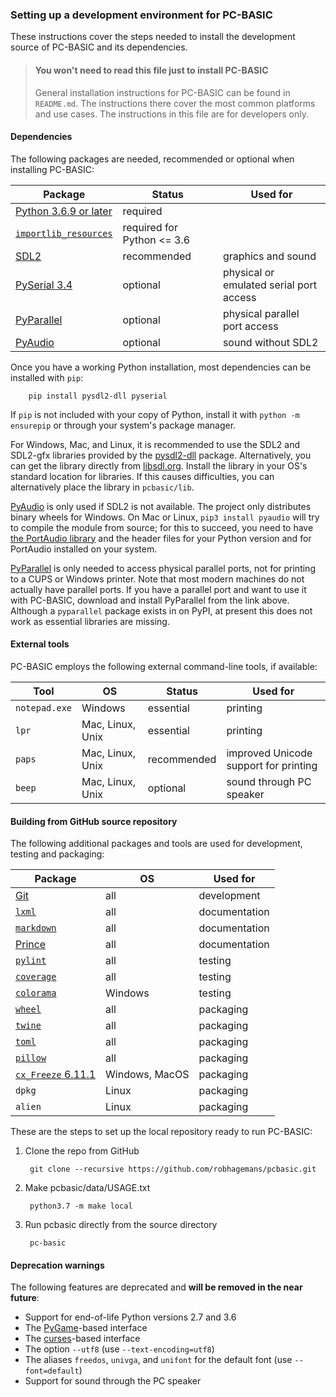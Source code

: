 

### Setting up a development environment for PC-BASIC
These instructions cover the steps needed to install the development source of PC-BASIC and its dependencies.

> #### You won't need to read this file just to install PC-BASIC ####
> General installation instructions for PC-BASIC can be found in `README.md`.
> The instructions there cover the most common platforms and use cases.
> The instructions in this file are for developers only.


#### Dependencies ####
The following packages are needed, recommended or optional when installing PC-BASIC:

| Package                                                                       | Status                     | Used for
|-------------------------------------------------------------------------------|----------------------------|----------------------------------------
| [Python 3.6.9 or later](https://www.python.org/downloads/)                    | required                   |
| [`importlib_resources`](https://pypi.python.org/pypi/importlib_resources)     | required for Python <= 3.6 |
| [SDL2](https://www.libsdl.org/download-2.0.php)                               | recommended                | graphics and sound
| [PySerial 3.4](https://github.com/pyserial/pyserial)                          | optional                   | physical or emulated serial port access
| [PyParallel](https://github.com/pyserial/pyparallel)                          | optional                   | physical parallel port access
| [PyAudio](http://people.csail.mit.edu/hubert/pyaudio/)                        | optional                   | sound without SDL2

Once you have a working Python installation, most dependencies can be installed with `pip`:

        pip install pysdl2-dll pyserial

If `pip` is not included with your copy of Python, install it with `python -m ensurepip` or through your system's package manager.

For Windows, Mac, and Linux, it is recommended to use the SDL2 and SDL2-gfx libraries provided by the [pysdl2-dll](https://github.com/a-hurst/pysdl2-dll) package.
Alternatively, you can get the library directly from [libsdl.org](https://www.libsdl.org/download-2.0.php).
Install the library in your OS's standard location for libraries. If this causes difficulties, you can alternatively place the library in `pcbasic/lib`.

[PyAudio](http://people.csail.mit.edu/hubert/pyaudio/) is only used if SDL2 is not available. The project only distributes binary wheels for Windows.
On Mac or Linux, `pip3 install pyaudio` will try to compile the module from source; for this to succeed, you need to have [the PortAudio library](http://files.portaudio.com/download.html)
and the header files for your Python version and for PortAudio installed on your system.

[PyParallel](https://github.com/pyserial/pyparallel) is only needed to access physical parallel ports, not for printing to a CUPS or Windows printer.
Note that most modern machines do not actually have parallel ports. If you have a parallel port and want to use it with PC-BASIC,
download and install PyParallel from the link above. Although a `pyparallel` package exists in on PyPI, at present this does not work
as essential libraries are missing.


#### External tools ####
PC-BASIC employs the following external command-line tools, if available:

| Tool                                      | OS                | Status      | Used for
|-------------------------------------------|-------------------|-------------|---------------------------------
| `notepad.exe`                             | Windows           | essential   | printing
| `lpr`                                     | Mac, Linux, Unix  | essential   | printing
| `paps`                                    | Mac, Linux, Unix  | recommended | improved Unicode support for printing
| `beep`                                    | Mac, Linux, Unix  | optional    | sound through PC speaker


#### Building from GitHub source repository ####
The following additional packages and tools are used for development, testing and packaging:

| Package                                                                                                        | OS                | Used for
|----------------------------------------------------------------------------------------------------------------|-------------------|-----------------
| [Git](https://git-scm.com/)                                                                                    | all               | development
| [`lxml`](https://pypi.python.org/pypi/lxml/3.4.3)                                                              | all               | documentation
| [`markdown`](https://pypi.python.org/pypi/Markdown)                                                            | all               | documentation
| [Prince](https://www.princexml.com/download/)                                                                  | all               | documentation
| [`pylint`](https://pypi.python.org/pypi/pylint/1.7.6)                                                          | all               | testing
| [`coverage`](https://pypi.python.org/pypi/coverage)                                                            | all               | testing
| [`colorama`](https://pypi.python.org/pypi/colorama)                                                            | Windows           | testing
| [`wheel`](https://pypi.python.org/pypi/wheel)                                                                  | all               | packaging
| [`twine`](https://pypi.python.org/pypi/twine)                                                                  | all               | packaging
| [`toml`](https://pypi.python.org/pypi/toml)                                                                    | all               | packaging
| [`pillow`](https://python-pillow.org/)                                                                         | all               | packaging
| [`cx_Freeze` 6.11.1](https://pypi.org/project/cx_Freeze/)                                                      | Windows, MacOS    | packaging
| `dpkg`                                                                                                         | Linux             | packaging
| `alien`                                                                                                        | Linux             | packaging


These are the steps to set up the local repository ready to run PC-BASIC:

1. Clone the repo from GitHub

        git clone --recursive https://github.com/robhagemans/pcbasic.git

2. Make pcbasic/data/USAGE.txt

        python3.7 -m make local

3. Run pcbasic directly from the source directory

        pc-basic


#### Deprecation warnings ####

The following features are deprecated and **will be removed in the near future**:
- Support for end-of-life Python versions 2.7 and 3.6
- The [PyGame](www.pygame.org)-based interface
- The [curses](https://invisible-island.net/ncurses/)-based interface
- The option `--utf8` (use `--text-encoding=utf8`)
- The aliases `freedos`, `univga`, and `unifont` for the default font (use `--font=default`)
- Support for sound through the PC speaker
